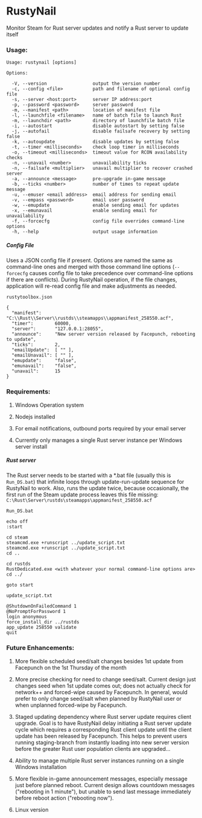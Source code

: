 # RustyNail

Monitor Steam for Rust server updates and notify a Rust server to update itself

### Usage:

```
Usage: rustynail [options]

Options:

  -V, --version                 output the version number
  -c, --config <file>           path and filename of optional config file
  -s, --server <host:port>      server IP address:port
  -p, --password <password>     server password
  -m, --manifest <path>         location of manifest file
  -l, --launchfile <filename>   name of batch file to launch Rust
  -m, --launchdir <path>        directory of launchfile batch file
  -i, --autostart               disable autostart by setting false
  -j, --autofail                disable failsafe recovery by setting false
  -k, --autoupdate              disable updates by setting false
  -t, --timer <milliseconds>    check loop timer in milliseconds
  -o, --timeout <milliseconds>  timeout value for RCON availability checks
  -n, --unavail <number>        unavailability ticks
  -n, --failsafe <multiplier>   unavail multiplier to recover crashed server
  -a, --announce <message>      pre-upgrade in-game message
  -b, --ticks <number>          number of times to repeat update message
  -u, --emuser <email address>  email address for sending email
  -v, --empass <password>       email user password
  -w, --emupdate                enable sending email for updates
  -x, --emunavail               enable sending email for unavailability
  -f, --forcecfg                config file overrides command-line options
  -h, --help                    output usage information
```

##### Config File

Uses a JSON config file if present. Options are named the same as command-line ones and merged with those command line options (`--forcecfg` causes config file to take precedence over command-line options if there are conflicts). During RustyNail operation, if the file changes, application will re-read config file and make adjustments as needed.

`rustytoolbox.json`

```
{
  "manifest":     "C:\\Rust\\Server\\rustds\\steamapps\\appmanifest_258550.acf",
  "timer":        60000,
  "server":       "127.0.0.1:28055",
  "announce":     "New server version released by Facepunch, rebooting to update",
  "ticks":        2,
  "emailUpdate":  [ "" ],
  "emailUnavail": [ "" ],
  "emupdate":     "false",
  "emunavail":    "false",
  "unavail":      15
}
```

### Requirements:

1. Windows Operation system

2. Nodejs installed

3. For email notifications, outbound ports required by your email server

4. Currently only manages a single Rust server instance per Windows server install

##### Rust server
The Rust server needs to be started with a \*.bat file (usually this is `Run_DS.bat`) that infinite loops through update-run-update sequence for RustyNail to work. Also, runs the update twice, because occasionally, the first run of the Steam update process leaves this file missing: `C:\Rust\Server\rustds\steamapps\appmanifest_258550.acf`

`Run_DS.bat`
```
echo off
:start

cd steam
steamcmd.exe +runscript ../update_script.txt
steamcmd.exe +runscript ../update_script.txt
cd ..

cd rustds
RustDedicated.exe <with whatever your normal command-line options are>
cd ../

goto start
```
`update_script.txt`
```
@ShutdownOnFailedCommand 1
@NoPromptForPassword 1
login anonymous
force_install_dir ../rustds
app_update 258550 validate
quit
```

### Future Enhancements:

1. More flexible scheduled seed/salt changes besides 1st update from Facepunch on the 1st Thursday of the month

2. More precise checking for need to change seed/salt. Current design just changes seed when 1st update comes out; does not actually check for network++ and forced-wipe caused by Facepunch. In general, would prefer to only change seed/salt when planned by RustyNail user or when unplanned forced-wipe by Facepunch.

3. Staged updating dependency where Rust server update requires client upgrade. Goal is to have RustyNail delay initiating a Rust server update cycle which requires a corresponding Rust client update until the client update has been released by Facepunch. This helps to prevent users running staging-branch from instantly loading into new server version before the greater Rust user population clients are upgraded...

4. Ability to manage multiple Rust server instances running on a single Windows installation

5. More flexible in-game announcement messages, especially message just before planned reboot. Current design allows countdown messages ("rebooting in 1 minute"), but unable to send last message immediately before reboot action ("rebooting now").

6. Linux version
